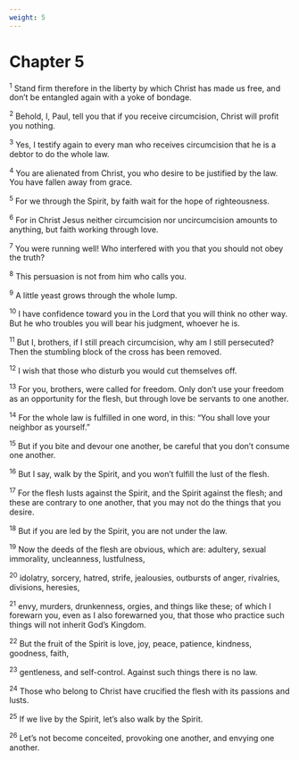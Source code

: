 ```yaml
---
weight: 5
---
```


# Chapter 5

<sup>1</sup> Stand firm therefore in the liberty by which Christ has made us free, and don’t be entangled again with a yoke of bondage. 

<sup>2</sup> Behold, I, Paul, tell you that if you receive circumcision, Christ will profit you nothing. 

<sup>3</sup> Yes, I testify again to every man who receives circumcision that he is a debtor to do the whole law. 

<sup>4</sup> You are alienated from Christ, you who desire to be justified by the law. You have fallen away from grace. 

<sup>5</sup> For we through the Spirit, by faith wait for the hope of righteousness. 

<sup>6</sup> For in Christ Jesus neither circumcision nor uncircumcision amounts to anything, but faith working through love. 

<sup>7</sup> You were running well! Who interfered with you that you should not obey the truth? 

<sup>8</sup> This persuasion is not from him who calls you. 

<sup>9</sup> A little yeast grows through the whole lump. 

<sup>10</sup> I have confidence toward you in the Lord that you will think no other way. But he who troubles you will bear his judgment, whoever he is. 

<sup>11</sup> But I, brothers, if I still preach circumcision, why am I still persecuted? Then the stumbling block of the cross has been removed. 

<sup>12</sup> I wish that those who disturb you would cut themselves off. 

<sup>13</sup> For you, brothers, were called for freedom. Only don’t use your freedom as an opportunity for the flesh, but through love be servants to one another. 

<sup>14</sup> For the whole law is fulfilled in one word, in this: “You shall love your neighbor as yourself.” 

<sup>15</sup> But if you bite and devour one another, be careful that you don’t consume one another. 

<sup>16</sup> But I say, walk by the Spirit, and you won’t fulfill the lust of the flesh. 

<sup>17</sup> For the flesh lusts against the Spirit, and the Spirit against the flesh; and these are contrary to one another, that you may not do the things that you desire. 

<sup>18</sup> But if you are led by the Spirit, you are not under the law. 

<sup>19</sup> Now the deeds of the flesh are obvious, which are: adultery, sexual immorality, uncleanness, lustfulness, 

<sup>20</sup> idolatry, sorcery, hatred, strife, jealousies, outbursts of anger, rivalries, divisions, heresies, 

<sup>21</sup> envy, murders, drunkenness, orgies, and things like these; of which I forewarn you, even as I also forewarned you, that those who practice such things will not inherit God’s Kingdom. 

<sup>22</sup> But the fruit of the Spirit is love, joy, peace, patience, kindness, goodness, faith, 

<sup>23</sup> gentleness, and self-control. Against such things there is no law. 

<sup>24</sup> Those who belong to Christ have crucified the flesh with its passions and lusts. 

<sup>25</sup> If we live by the Spirit, let’s also walk by the Spirit. 

<sup>26</sup> Let’s not become conceited, provoking one another, and envying one another. 


